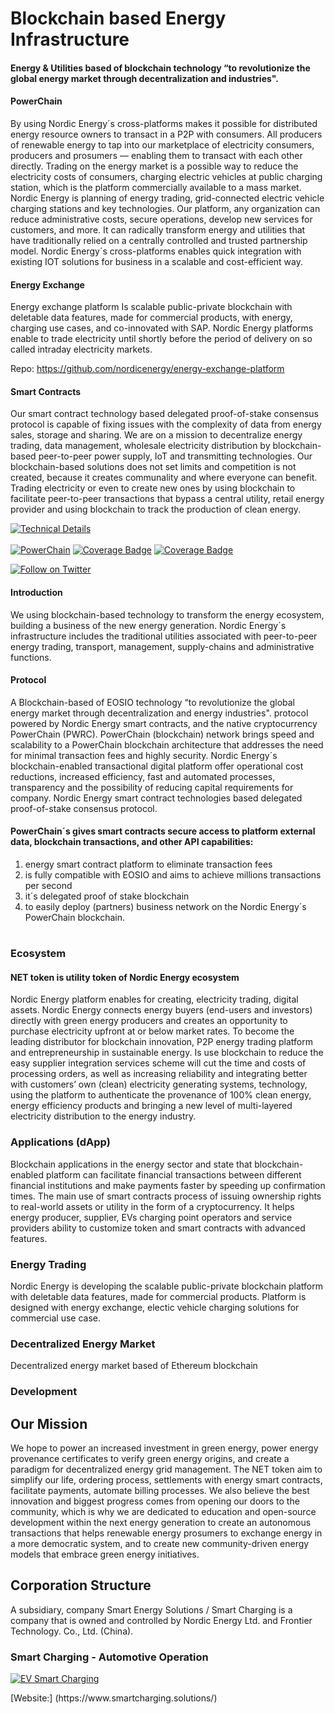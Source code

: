 
# Blockchain based Energy Infrastructure


#### Energy & Utilities based of blockchain technology “to revolutionize the global energy market through decentralization and industries".



#### PowerChain

By using Nordic Energy´s cross-platforms makes it possible for distributed energy resource owners to transact in a P2P with consumers. All producers of renewable energy to tap into our marketplace of electricity consumers, producers and prosumers — enabling them to transact with each other directly. Trading on the energy market is a possible way to reduce the electricity costs of consumers, charging electric vehicles at public charging station, which is the platform commercially available to a mass market. Nordic Energy is planning of energy trading, grid-connected electric vehicle charging stations and key technologies. Our platform, any organization can reduce administrative costs, secure operations, develop new services for customers, and more. It can radically transform energy and utilities that have traditionally relied on a centrally controlled and trusted partnership model. Nordic Energy´s cross-platforms enables quick integration with existing IOT solutions for business in a scalable and cost-efficient way.


#### Energy Exchange

Energy exchange platform Is scalable public-private blockchain with deletable data features, made for commercial products, with energy, charging use cases, and co-innovated with SAP. Nordic Energy platforms enable to trade electricity until shortly before the period of delivery on so called intraday electricity markets. 

Repo: https://github.com/nordicenergy/energy-exchange-platform


#### Smart Contracts

Our smart contract technology based delegated proof-of-stake consensus protocol is capable of fixing issues with the complexity of data from energy sales, storage and sharing. We are on a mission to decentralize energy trading, data management, wholesale electricity distribution by blockchain-based peer-to-peer power supply, IoT and transmitting technologies. Our blockchain-based solutions does not set limits and competition is not created, because it creates communality and where everyone can benefit. Trading electricity or even to create new ones by using blockchain to facilitate peer-to-peer transactions that bypass a central utility, retail energy provider and using blockchain to track the production of clean energy.


</p>
   <a rel="technical_details" href="http://powerchain.nordicenergy.io/documents/whitepaper/1.0/"><img alt="Technical Details" style="border-width:0" src="https://nordicenergy.co/l/documents/1.0/88x31.png" /></a><br /><br />
   <a href="https://nordicenergy.io/services/trading-platform-client"><img src="https://nordicenergy.io/services/trading-platform-client/branch/master/graph/badge.svg" alt="PowerChain"></a>
   <a href="https://nordicenergy.io/services/powerchain/trading-platform-client"><img src="https://img.nordicenergy.io/powerchain/coverage-powerchain-blockchain.svg" alt="Coverage Badge"></a>
   <a href="https://bitbucket.org/nordicenergy/frontend/addon/pipelines/home#!/results/powerchain"><img src="https://img.powerchain.nordicenergy.io/badge/build-success-dark-blue.svg" alt="Coverage Badge"></a>
</p>
<p align="left">
    <a href="https://twitter.com/intent/follow?screen_name=Nordic_Energy"><img src="https://img.shields.io/twitter/follow/Nordic_Energy.svg?style=social&label=Follow%20@Nordic_Energy" alt="Follow on Twitter"></a>  
</p>



#### Introduction
We using blockchain-based technology to transform the energy ecosystem, building a business of the new energy generation. Nordic Energy´s infrastructure includes the traditional utilities associated with peer-to-peer energy trading, transport, management, supply-chains and administrative functions.
</p>


#### Protocol
A Blockchain-based of EOSIO technology “to revolutionize the global energy market through decentralization and energy industries". protocol powered by Nordic Energy smart contracts, and the native cryptocurrency PowerChain (PWRC). PowerChain (blockchain) network brings speed and scalability to a PowerChain blockchain architecture that addresses the need for minimal transaction fees and highly security. Nordic Energy´s blockchain-enabled transactional digital platform offer operational cost reductions, increased efficiency, fast and automated processes, transparency and the possibility of reducing capital requirements for company. Nordic Energy smart contract technologies based delegated proof-of-stake consensus protocol. 
</p>


#### PowerChain´s gives smart contracts secure access to platform external data, blockchain transactions, and other API capabilities:

1. energy smart contract platform to eliminate transaction fees
2. is fully compatible with EOSIO and aims to achieve millions transactions per second
3. it´s delegated proof of stake blockchain 
4. to easily deploy (partners) business network on the Nordic Energy´s PowerChain blockchain.

#

### Ecosystem


#### NET token is utility token of Nordic Energy ecosystem

Nordic Energy platform enables for creating, electricity trading, digital assets. Nordic Energy connects energy buyers (end-users and investors) directly with green energy producers and creates an opportunity to purchase electricity upfront at or below market rates. To become the leading distributor for blockchain innovation, P2P energy trading platform and entrepreneurship in sustainable energy. Is use blockchain to reduce the easy supplier integration services scheme will cut the time and costs of processing orders, as well as increasing reliability and integrating better with customers’ own (clean) electricity generating systems, technology, using the platform to authenticate the provenance of 100% clean energy, energy efficiency products and bringing a new level of multi-layered electricity distribution to the energy industry.
</p>


### Applications (dApp)
Blockchain applications in the energy sector and state that blockchain-enabled platform can facilitate financial transactions between different financial institutions and make payments faster by speeding up confirmation times. The main use of smart contracts process of issuing ownership rights to real-world assets or utility in the form of a cryptocurrency. It helps energy producer, supplier, EVs charging point operators and  service providers ability to customize token and smart contracts with advanced features.
</p>


### Energy Trading
Nordic Energy is developing the scalable public-private blockchain platform with deletable data features, made for commercial products. Platform is designed with energy exchange, electic vehicle charging solutions for commercial use case.
</p>


### Decentralized Energy Market
Decentralized energy market based of Ethereum blockchain
</p>


### Development
</p>


## Our Mission
We hope to power an increased investment in green energy, power energy provenance certificates to verify green energy origins, and create a paradigm for decentralized energy grid management. The NET token aim to simplify our life, ordering process, settlements with energy smart contracts, facilitate payments, automate billing processes. We also believe the best innovation and biggest progress comes from opening our doors to the community, which is why we are dedicated to education and open-source development within the next energy generation to create an autonomous transactions that helps renewable energy prosumers to exchange energy in a more democratic system, and to create new community-driven energy models that embrace green energy initiatives.
</p>


## Corporation Structure
A subsidiary, company Smart Energy Solutions / Smart Charging is a company that is owned and controlled by Nordic Energy Ltd. and Frontier Technology. Co., Ltd. (China). 
</p>



### Smart Charging - Automotive Operation
</p>
 <p align="left"><a href="https://twitter.com/intent/follow?screen_name=Nordic_Energy"><img    src="https://img.smartcharging.solutions/badge/coverage.svg" alt="EV Smart Charging"></a> 
</p>   
 [Website:] (https://www.smartcharging.solutions/)
</p>


